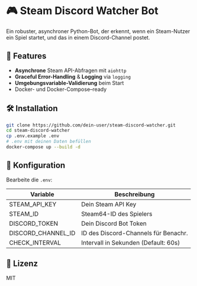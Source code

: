 # 🎮 Steam Discord Watcher Bot

Ein robuster, asynchroner Python-Bot, der erkennt, wenn ein Steam-Nutzer ein Spiel startet, und das in einem Discord-Channel postet.

## 🚀 Features

- **Asynchrone** Steam API-Abfragen mit `aiohttp`
- **Graceful Error-Handling** & **Logging** via `logging`
- **Umgebungsvariable-Validierung** beim Start
- Docker- und Docker-Compose–ready

## 🛠 Installation

```bash
git clone https://github.com/dein-user/steam-discord-watcher.git
cd steam-discord-watcher
cp .env.example .env
# .env mit deinen Daten befüllen
docker-compose up --build -d
```

## 🔧 Konfiguration

Bearbeite die `.env`:

| Variable           | Beschreibung                          |
|--------------------|----------------------------------------|
| STEAM_API_KEY      | Dein Steam API Key                     |
| STEAM_ID           | Steam64-ID des Spielers                |
| DISCORD_TOKEN      | Dein Discord Bot Token                 |
| DISCORD_CHANNEL_ID | ID des Discord-Channels für Benachr.  |
| CHECK_INTERVAL     | Intervall in Sekunden (Default: 60s)  |

## 📄 Lizenz

MIT
